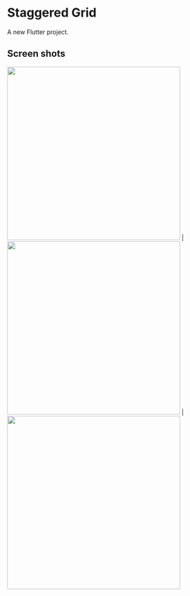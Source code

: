 # Staggered Grid

A new Flutter project.

## Screen shots

<img src = "https://user-images.githubusercontent.com/121785209/236384855-ad017761-197b-411a-9e25-f500ef54bb1d.png" height=400px/> |
<img src = "https://user-images.githubusercontent.com/121785209/236384861-ff2a1612-2eab-4637-bea3-915f821cfad8.png" height=400px/> |
<img src = "https://user-images.githubusercontent.com/121785209/236384866-3f1e8ed9-43ab-4131-8587-7da33357b1d5.png" height=400px/>
